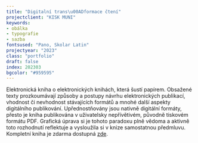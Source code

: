 ```yaml
---
title: "Digitalní trans\u00ADformace čtení"
projectclient: "KISK MUNI"
keywords: 
- obálka
- typografie
- sazba
fontsused: "Pano, Skolar Latin"
projectyear: "2023"
class: "portfolio"
draft: false
index: 202303
bgcolor: "#959595"
---
```



Elektronická kniha o&nbsp;elektronických knihách, která šustí papírem. Obsažené texty prozkoumávají způsoby a&nbsp;postupy návrhu elektronických publikací, vhodnost či nevhodnost stávajících formátů a&nbsp;mnohé další aspekty digitálního publikování. Upřednostňovány jsou nativně digitální formáty, přesto je kniha publikována v&nbsp;uživatelsky nepřívětivém, původně tiskovém formátu&nbsp;PDF. Grafická úprava si je tohoto paradoxu plně vědoma a&nbsp;aktivně toto rozhodnutí reflektuje a vysloužila si v&nbsp;knize samostatnou předmluvu. Kompletní kniha je zdarma dostupná [zde](https://munispace.muni.cz/library/catalog/book/2242).